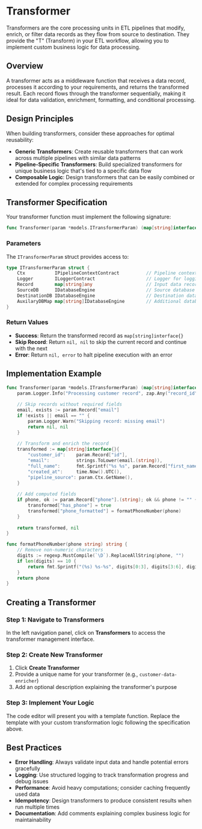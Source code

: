 # Transformer

Transformers are the core processing units in ETL pipelines that modify, enrich, or filter data records as they flow from source to destination. They provide the "T" (Transform) in your ETL workflow, allowing you to implement custom business logic for data processing.

## Overview

A transformer acts as a middleware function that receives a data record, processes it according to your requirements, and returns the transformed result. Each record flows through the transformer sequentially, making it ideal for data validation, enrichment, formatting, and conditional processing.

## Design Principles

When building transformers, consider these approaches for optimal reusability:

- **Generic Transformers**: Create reusable transformers that can work across multiple pipelines with similar data patterns
- **Pipeline-Specific Transformers**: Build specialized transformers for unique business logic that's tied to a specific data flow
- **Composable Logic**: Design transformers that can be easily combined or extended for complex processing requirements

## Transformer Specification

Your transformer function must implement the following signature:

```go
func Transformer(param *models.ITransformerParam) (map[string]interface{}, error)
```

### Parameters

The `ITransformerParam` struct provides access to:

```go
type ITransformerParam struct {
    Ctx           IPipelineContextContract          // Pipeline context
	Logger        ILoggerContract                   // Logger for logging any message
    Record        map[string]any                    // Input data record to transform
    SourceDB      IDatabaseEngine                   // Source database connection
    DestinationDB IDatabaseEngine                   // Destination database connection
    AuxilaryDBMap map[string]IDatabaseEngine        // Additional database connections
}
```

### Return Values

- **Success**: Return the transformed record as `map[string]interface{}`
- **Skip Record**: Return `nil, nil` to skip the current record and continue with the next
- **Error**: Return `nil, error` to halt pipeline execution with an error

## Implementation Example

```go
func Transformer(param *models.ITransformerParam) (map[string]interface{}, error) {
    param.Logger.Info("Processing customer record", zap.Any("record_id", param.Record["id"]))
    
    // Skip records without required fields
    email, exists := param.Record["email"]
    if !exists || email == "" {
        param.Logger.Warn("Skipping record: missing email")
        return nil, nil
    }
    
    // Transform and enrich the record
    transformed := map[string]interface{}{
        "customer_id":    param.Record["id"],
        "email":          strings.ToLower(email.(string)),
        "full_name":      fmt.Sprintf("%s %s", param.Record["first_name"], param.Record["last_name"]),
        "created_at":     time.Now().UTC(),
        "pipeline_source": param.Ctx.GetName(),
    }
    
    // Add computed fields
    if phone, ok := param.Record["phone"].(string); ok && phone != "" {
        transformed["has_phone"] = true
        transformed["phone_formatted"] = formatPhoneNumber(phone)
    }
    
    return transformed, nil
}

func formatPhoneNumber(phone string) string {
    // Remove non-numeric characters
    digits := regexp.MustCompile(`\D`).ReplaceAllString(phone, "")
    if len(digits) == 10 {
        return fmt.Sprintf("(%s) %s-%s", digits[0:3], digits[3:6], digits[6:10])
    }
    return phone
}
```

## Creating a Transformer

### Step 1: Navigate to Transformers
In the left navigation panel, click on **Transformers** to access the transformer management interface.

### Step 2: Create New Transformer
1. Click **Create Transformer**
2. Provide a unique name for your transformer (e.g., `customer-data-enricher`)
3. Add an optional description explaining the transformer's purpose

### Step 3: Implement Your Logic
The code editor will present you with a template function. Replace the template with your custom transformation logic following the specification above.

## Best Practices

- **Error Handling**: Always validate input data and handle potential errors gracefully
- **Logging**: Use structured logging to track transformation progress and debug issues
- **Performance**: Avoid heavy computations; consider caching frequently used data
- **Idempotency**: Design transformers to produce consistent results when run multiple times
- **Documentation**: Add comments explaining complex business logic for maintainability